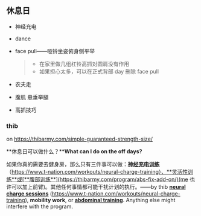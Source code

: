 ## 休息日



* 神经充电
* dance
* face pull——哑铃坐姿俯身侧平举

    > * 在家里做几组杠铃高抓对圆肩没有作用
    > * 如果担心太多，可以在正式背部 day 删除 face pull
    >
    > 
* 农夫走
* 腹肌 悬垂举腿
* 高抓技巧

### thib

on https://thibarmy.com/simple-guaranteed-strength-size/

**休息日可以做什么？****What can I do on the off days?**

如果你真的需要去健身房，那么只有三件事可以做：[**神经充电训练**](https://thibarmy.com/?p=8847)（https://www.t-nation.com/workouts/neural-charge-training）、**灵活性训练**或[**腹部训练**](https://thibarmy.com/program/abs-fix-add-on/)(me 也许可以加上前臂)。其他任何事情都可能干扰计划的执行。——by thib
 [**neural charge sessions**](https://thibarmy.com/?p=8847) (https://www.t-nation.com/workouts/neural-charge-training), **mobility work**, or [**abdominal training**](https://thibarmy.com/program/abs-fix-add-on/). Anything else might interfere with the program.

